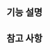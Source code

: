 <!--
FEAT는 기능을 추가할 때 사용하는 템플릿입니다!
제목 형식 >>  [FEAT] : {추가할 기능}
ex) [FEAT] : 방 CRUD

만들고 BACK, FRONT, etc 중 하나의 라벨을 붙여주세요!
라벨은 작성칸 아래 LABEL 항목에 있습니다!
담당자 지정은 본인으로 해주세요!
-->

## 기능 설명
<!-- 내용을 입력하세요 -->

## 참고 사항
<!-- 추가적인 공유가 필요한 사항은 Comment -->
